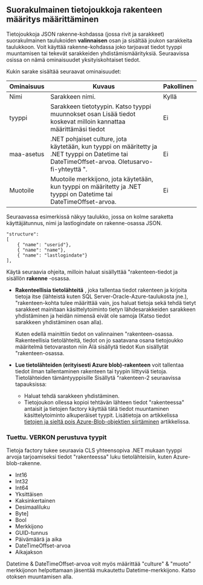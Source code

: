 ## <a name="specifying-structure-definition-for-rectangular-datasets"></a>Suorakulmainen tietojoukkoja rakenteen määritys määrittäminen
Tietojoukkoja JSON rakenne-kohdassa (jossa rivit ja sarakkeet) suorakulmainen taulukoiden **valinnaisen** osan ja sisältää joukon sarakkeita taulukkoon. Voit käyttää rakenne-kohdassa joko tarjoavat tiedot tyyppi muuntamisen tai tekevät sarakkeiden yhdistämismäärityksiä. Seuraavissa osissa on nämä ominaisuudet yksityiskohtaiset tiedot. 

Kukin sarake sisältää seuraavat ominaisuudet:

| Ominaisuus | Kuvaus | Pakollinen |
| -------- | ----------- | -------- |
| Nimi | Sarakkeen nimi. | Kyllä |
| tyyppi | Sarakkeen tietotyypin. Katso tyyppi muunnokset osan Lisää tiedot koskevat milloin kannattaa määrittämäsi tiedot | Ei |
| maa-asetus | .NET pohjaiset culture, jota käytetään, kun tyyppi on määritetty ja .NET tyyppi on Datetime tai DateTimeOffset-arvoa. Oletusarvo-fi-yhteyttä ".  | Ei |
| Muotoile | Muotoile merkkijono, jota käytetään, kun tyyppi on määritetty ja .NET tyyppi on Datetime tai DateTimeOffset-arvoa. | Ei |

Seuraavassa esimerkissä näkyy taulukko, jossa on kolme saraketta käyttäjätunnus, nimi ja lastlogindate on rakenne-osassa JSON.

    "structure": 
    [
        { "name": "userid"},
        { "name": "name"},
        { "name": "lastlogindate"}
    ],

Käytä seuraavia ohjeita, milloin haluat sisällyttää "rakenteen-tiedot ja sisällön **rakenne** -osassa.

- **Rakenteellisia tietolähteitä** , joka tallentaa tiedot rakenteen ja kirjoita tietoja itse (lähteistä kuten SQL Server-Oracle-Azure-taulukosta jne.), "rakenteen-kohta tulee määrittää vain, jos haluat tietoja sekä tehdä tietyt sarakkeet mainitaan käsittelytoiminto tietyn lähdesarakkeiden sarakkeen yhdistäminen ja heidän nimensä eivät ole samoja (Katso tiedot sarakkeen yhdistäminen osan alla). 

    Kuten edellä mainittiin tiedot on valinnainen "rakenteen-osassa. Rakenteellisia tietolähteitä, tiedot on jo saatavana osana tietojoukko määritelmä tietovaraston niin Älä sisällytä tiedot Kun sisällytät "rakenteen-osassa.
- **Lue tietolähteiden (erityisesti Azure blob)-rakenteen** voit tallentaa tiedot ilman tallentaminen rakenteen tai tyypin liittyviä tietoja. Tietolähteiden tämäntyyppisille Sisällytä "rakenteen-2 seuraavissa tapauksissa:
    - Haluat tehdä sarakkeen yhdistäminen.
    - Tietojoukon ollessa kopioi tehtävän lähteen tiedot "rakenteessa" antaisit ja tietojen factory käyttää tätä tiedot muuntaminen käsittelytoiminto alkuperäiset tyypit. Lisätietoja on artikkelissa [tietojen ja sieltä pois Azure-Blob-objektien siirtäminen](../articles/data-factory/data-factory-azure-blob-connector.md) artikkelissa.

### <a name="supported-net-based-types"></a>Tuettu. VERKON perustuva tyypit 
Tietoja factory tukee seuraavia CLS yhteensopiva .NET mukaan tyyppi arvoja tarjoamiseksi tiedot "rakenteessa" luku tietolähteisiin, kuten Azure-blob-rakenne.

- Int16
- Int32 
- Int64
- Yksittäisen
- Kaksinkertainen
- Desimaaliluku
- Byte]
- Bool
- Merkkijono 
- GUID-tunnus
- Päivämäärä ja aika
- DateTimeOffset-arvoa
- Aikajakson 

Datetime & DateTimeOffset-arvoa voit myös määrittää "culture" & "muoto" merkkijonon helpottamaan jäsentää mukautettu Datetime-merkkijono. Katso otoksen muuntamisen alla.

